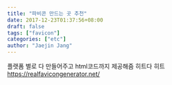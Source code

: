 ```yaml
---
title: "파비콘 만드는 곳 추천"
date: 2017-12-23T01:37:56+08:00
draft: false
tags: ["favicon"]
categories: ["etc"]
author: "Jaejin Jang"
---
```


플랫폼 별로 다 만들어주고 html코드까지 제공해줌 히트다 히트<br>
https://realfavicongenerator.net/
